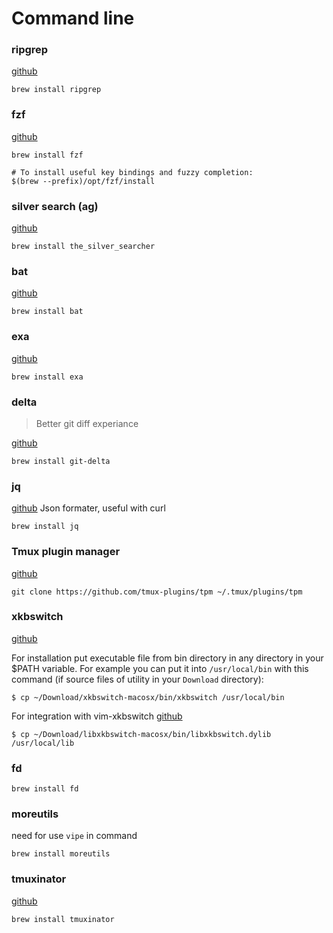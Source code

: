 # Command line

### ripgrep

[github](https://github.com/BurntSushi/ripgrep)

```shell
brew install ripgrep
```

### fzf

[github](https://github.com/junegunn/fzf)

```shell
brew install fzf

# To install useful key bindings and fuzzy completion:
$(brew --prefix)/opt/fzf/install

```
### silver search (ag)

[github](https://github.com/ggreer/the_silver_searcher)

```shell
brew install the_silver_searcher
```

### bat 

[github](https://github.com/sharkdp/bat)

```shell
brew install bat
```

### exa

[github](https://github.com/ogham/exa)

```shell
brew install exa
```

### delta
> Better git diff experiance

[github](https://github.com/dandavison/delta)

```shell
brew install git-delta
```

### jq

[github](https://github.com/stedolan/jq)
Json formater, useful with curl
```shell
brew install jq
```

### Tmux plugin manager

[github](https://github.com/tmux-plugins/tpm)

```shell
git clone https://github.com/tmux-plugins/tpm ~/.tmux/plugins/tpm
```

### xkbswitch

[github](https://github.com/myshov/xkbswitch-macosx/blob/master/README.md)

For installation put executable file from bin directory in any directory in your $PATH
variable. For example you can put it into  `/usr/local/bin` with this command (if source
files of utility in your `Download` directory):

```shell
$ cp ~/Download/xkbswitch-macosx/bin/xkbswitch /usr/local/bin
```

For integration with vim-xkbswitch
[github](https://github.com/myshov/libxkbswitch-macosx)

```shell
$ cp ~/Download/libxkbswitch-macosx/bin/libxkbswitch.dylib /usr/local/lib
```

### fd

```shell
brew install fd
```

### moreutils
need for use `vipe` in command

```shell
brew install moreutils
```

### tmuxinator

[github](https://github.com/tmuxinator/tmuxinator)

```
brew install tmuxinator
```

